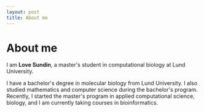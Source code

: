```yaml
---
layout: post
title: About me
---
```


# About me
I am **Love Sundin**, a master's student in computational biology at Lund University.

I have a bachelor's degree in molecular biology from Lund University. I also studied mathematics and computer science during the bachelor's program. Recently, I started the master's program in applied computational science, biology, and I am currently taking courses in bioinformatics.
